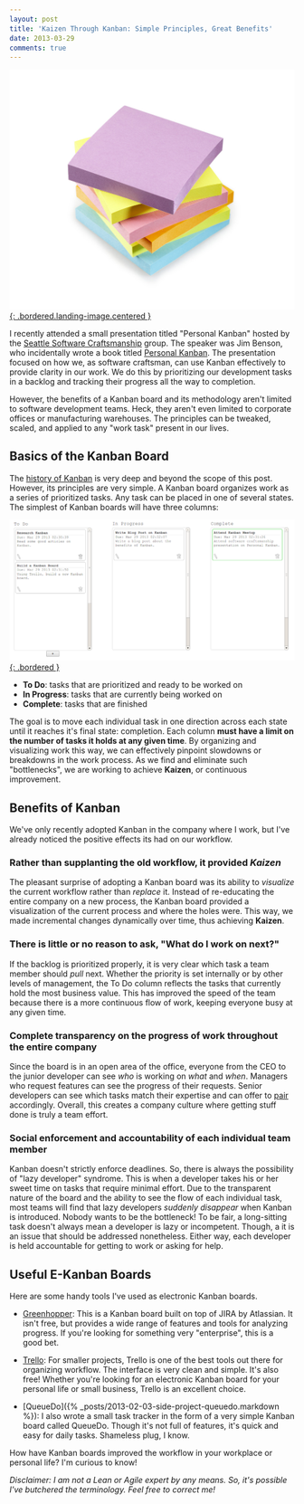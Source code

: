 ```yaml
---
layout: post
title: 'Kaizen Through Kanban: Simple Principles, Great Benefits'
date: 2013-03-29
comments: true
---
```


[![Sticky Notes](/assets/images/posts/sticky-notes.jpg){: .bordered.landing-image.centered }](/assets/images/posts/sticky-notes.jpg)

I recently attended a small presentation titled "Personal Kanban" hosted by the [Seattle Software Craftsmanship](http://www.seattlesoftwarecraftsmanship.org/) group. The speaker was Jim Benson, who incidentally wrote a book titled [Personal Kanban](http://www.amazon.com/Personal-Kanban-Mapping-Navigating-ebook/dp/B004R1Q642).  The presentation focused on how we, as software craftsman, can use Kanban effectively to provide clarity in our work. We do this by prioritizing our development tasks in a backlog and tracking their progress all the way to completion.

However, the benefits of a Kanban board and its methodology aren't limited to software development teams. Heck, they aren't even limited to corporate offices or manufacturing warehouses. The principles can be tweaked, scaled, and applied to any "work task" present in our lives.

## Basics of the Kanban Board

The [history of Kanban](http://www.infoq.com/articles/hiranabe-lean-agile-kanban) is very deep and beyond the scope of this post. However, its principles are very simple. A Kanban board organizes work as a series of prioritized tasks. Any task can be placed in one of several states. The simplest of Kanban boards will have three columns:

[![QueueDo UI](/assets/images/posts/queue-do-ui.png){: .bordered }](/assets/images/posts/queue-do-ui.png)

  * **To Do**:       tasks that are prioritized and ready to be worked on
  * **In Progress**: tasks that are currently being worked on
  * **Complete**:    tasks that are finished

The goal is to move each individual task in one direction across each state until it reaches it's final state: completion. Each column **must have a limit on the number of tasks it holds at any given time**. By organizing and visualizing work this way, we can effectively pinpoint slowdowns or breakdowns in the work process. As we find and eliminate such "bottlenecks", we are working to achieve **Kaizen**, or continuous improvement.

## Benefits of Kanban

We've only recently adopted Kanban in the company where I work, but I've already noticed the positive effects its had on our workflow.

### Rather than supplanting the old workflow, it provided *Kaizen*

The pleasant surprise of adopting a Kanban board was its ability to *visualize* the current workflow rather than *replace* it. Instead of re-educating the entire company on a new process, the Kanban board provided a visualization of the current process and where the holes were. This way, we made incremental changes dynamically over time, thus achieving **Kaizen**.

### There is little or no reason to ask, "What do I work on next?"

If the backlog is prioritized properly, it is very clear which task a team member should *pull* next. Whether the priority is set internally or by other levels of management, the To Do column reflects the tasks that currently hold the most business value. This has improved the speed of the team because there is a more continuous flow of work, keeping everyone busy at any given time.

### Complete transparency on the progress of work throughout the entire company

Since the board is in an open area of the office, everyone from the CEO to the junior developer can see *who* is working on *what* and *when*.  Managers who request features can see the progress of their requests.  Senior developers can see which tasks match their expertise and can offer to [pair](http://en.wikipedia.org/wiki/Pair_programming) accordingly. Overall, this creates a company culture where getting stuff done is truly a team effort.

### Social enforcement and accountability of each individual team member

Kanban doesn't strictly enforce deadlines. So, there is always the possibility of "lazy developer" syndrome. This is when a developer takes his or her sweet time on tasks that require minimal effort. Due to the transparent nature of the board and the ability to see the flow of each individual task, most teams will find that lazy developers *suddenly disappear* when Kanban is introduced. Nobody wants to be the bottleneck!  To be fair, a long-sitting task doesn't always mean a developer is lazy or incompetent. Though, a it is an issue that should be addressed nonetheless. Either way, each developer is held accountable for getting to work or asking for help.

## Useful E-Kanban Boards

Here are some handy tools I've used as electronic Kanban boards.

* [Greenhopper](http://www.atlassian.com/software/greenhopper/overview/kanban): This is a Kanban board built on top of JIRA by Atlassian. It isn't free, but provides a wide range of features and tools for analyzing progress. If you're looking for something very "enterprise", this is a good bet.

* [Trello](https://trello.com/): For smaller projects, Trello is one of the best tools out there for organizing workflow. The interface is very clean and simple. It's also free! Whether you're looking for an electronic Kanban board for your personal life or small business, Trello is an excellent choice.

* [QueueDo]({% _posts/2013-02-03-side-project-queuedo.markdown %}): I also wrote a small task tracker in the form of a very simple Kanban board called QueueDo. Though it's not full of features, it's quick and easy for daily tasks. Shameless plug, I know.

How have Kanban boards improved the workflow in your workplace or personal life? I'm curious to know!

 *Disclaimer: I am not a Lean or Agile expert by any means. So, it's possible I've butchered the terminology. Feel free to correct me!*
